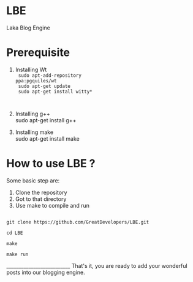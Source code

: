 LBE
===

Laka Blog Engine

Prerequisite
====================

1) Installing Wt<br>
   <code>
   sudo apt-add-repository ppa:pgquiles/wt<br>
   sudo apt-get update<br>
   sudo apt-get install witty* <br>
   </code>

2) Installing g++<br>
   sudo apt-get install g++<br>

3) Installing make<br>
   sudo apt-get install make<br>


How to use LBE ?
===========================
Some basic step are:<br>
1) Clone the repository<br>
2) Got to that directory<br>
3) Use make to compile and run<br>

<code>
git clone https://github.com/GreatDevelopers/LBE.git<br>
cd LBE<br>
make<br>
make run<br>
</code>
__________________________
That's it, you are ready to add your wonderful posts into our blogging engine.
